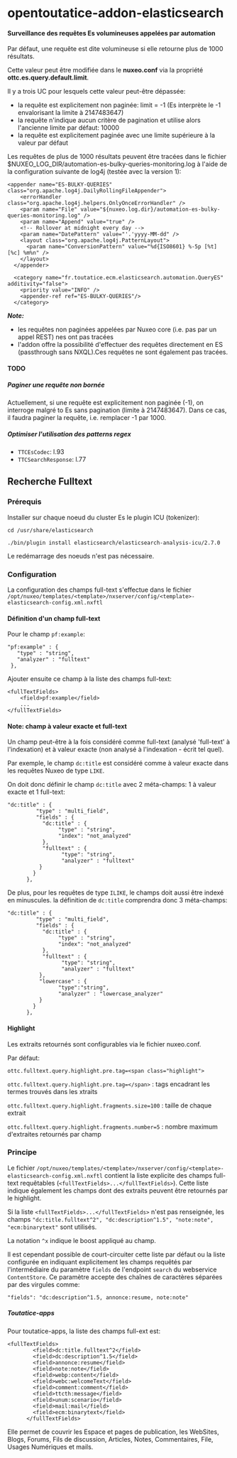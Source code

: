 # opentoutatice-addon-elasticsearch

#### Surveillance des requêtes Es volumineuses appelées par automation
Par défaut, une requête est dite volumineuse si elle retourne plus de 1000 résultats.

Cette valeur peut être modifiée dans le <b>nuxeo.conf</b> via la propriété <b>ottc.es.query.default.limit</b>.

Il y a trois UC pour lesquels cette valeur peut-être dépassée:
- la requête est explicitement non paginée: limit = -1 (Es interprète le -1 envalorisant la limite à 2147483647)
- la requête n'indique aucun critère de pagination et utilise alors l'ancienne limite par défaut: 10000
- la requête est explicitement paginée avec une limite supérieure à la valeur par défaut

Les requêtes de plus de 1000 résultats peuvent être tracées dans le fichier $NUXEO_LOG_DIR/automation-es-bulky-queries-monitoring.log à l'aide de la configuration suivante de log4j (testée avec la version 1):

```  
<appender name="ES-BULKY-QUERIES" class="org.apache.log4j.DailyRollingFileAppender">
    <errorHandler class="org.apache.log4j.helpers.OnlyOnceErrorHandler" />
    <param name="File" value="${nuxeo.log.dir}/automation-es-bulky-queries-monitoring.log" />
    <param name="Append" value="true" />
    <!-- Rollover at midnight every day -->
    <param name="DatePattern" value="'.'yyyy-MM-dd" />
    <layout class="org.apache.log4j.PatternLayout">
      <param name="ConversionPattern" value="%d{ISO8601} %-5p [%t] [%c] %m%n" />
    </layout>
  </appender>
  
  <category name="fr.toutatice.ecm.elasticsearch.automation.QueryES" additivity="false">
    <priority value="INFO" />
    <appender-ref ref="ES-BULKY-QUERIES"/>
  </category>
```

<b><i>Note:</i></b>

- les requêtes non paginées appelées par Nuxeo core (i.e. pas par un appel REST) nes ont pas tracées
- l'addon offre la possibilité d'effectuer des requêtes directement en ES (passthrough sans NXQL).Ces requêtes ne sont également pas tracées.

#### TODO
##### Paginer une requête non bornée
Actuellement, si une requête est explicitement non paginée (-1), on interroge malgré to Es sans pagination (limite à 2147483647).
Dans ce cas, il faudra paginer la requête, i.e. remplacer -1 par 1000.
##### Optimiser l'utilisation des patterns regex

- `TTCEsCodec`: l.93
- `TTCSearchResponse`: l.77

## Recherche Fulltext

### Prérequis
Installer sur chaque noeud du cluster Es le plugin ICU (tokenizer):

`cd /usr/share/elasticsearch`

`./bin/plugin install elasticsearch/elasticsearch-analysis-icu/2.7.0`

Le redémarrage des noeuds n'est pas nécessaire.

### Configuration

La configuration des champs full-text s'effectue dans le fichier `/opt/nuxeo/templates/<template>/nxserver/config/<template>-elasticsearch-config.xml.nxftl`

#### Définition d'un champ full-text

Pour le champ `pf:example`:

 ```
 "pf:example" : {
   	"type" : "string",
    "analyzer" : "fulltext"          		
  },
```

Ajouter ensuite ce champ à la liste des champs full-text:

```
<fullTextFields>
	<field>pf:example</field>
	...
</fullTextFields>
```
#### Note: champ à valeur exacte et full-text

Un champ peut-être à la fois considéré comme full-text (analysé 'full-text' à l'indexation) et à valeur exacte (non analysé à l'indexation - écrit tel quel).

Par exemple, le champ `dc:title` est considéré comme à valeur exacte dans les requêtes Nuxeo de type `LIKE`.

On doit donc définir le champ `dc:title` avec 2 méta-champs: 1 à valeur exacte et 1 full-text:

```
"dc:title" : {
         "type" : "multi_field",
         "fields" : {
           "dc:title" : {
	           	"type" : "string",
				"index": "not_analyzed"
           },
           "fulltext" : {
	             "type": "string",
	             "analyzer" : "fulltext"
          }
        }
      },
```

De plus, pour les requêtes de type `ILIKE`, le champs doit aussi être indexé en minuscules. la définition de `dc:title` comprendra donc 3 méta-champs:

```
"dc:title" : {
         "type" : "multi_field",
         "fields" : {
           "dc:title" : {
	           	"type" : "string",
				"index": "not_analyzed"
           },
           "fulltext" : {
	             "type": "string",
	             "analyzer" : "fulltext"
          },
          "lowercase" : {
	            "type":"string",
	            "analyzer" : "lowercase_analyzer"       
          }
        }
      },
```

#### Highlight

Les extraits retournés sont configurables via le fichier nuxeo.conf.

Par défaut:

`ottc.fulltext.query.highlight.pre.tag=<span class="highlight">`

`ottc.fulltext.query.highlight.pre.tag=</span>`     :    tags encadrant les termes trouvés dans les xtraits

`ottc.fulltext.query.highlight.fragments.size=100`  :    taille de chaque extrait

`ottc.fulltext.query.highlight.fragments.number=5`  :    nombre maximum d'extraites retournés par champ

### Principe

Le fichier `/opt/nuxeo/templates/<template>/nxserver/config/<template>-elasticsearch-config.xml.nxftl` contient la liste explicite des champs full-text requêtables (`<fullTextFields>...</fullTextFields>`). Cette liste indique également les champs dont des extraits peuvent être retournés par le highlight.

Si la liste `<fullTextFields>...</fullTextFields>` n'est pas renseignée, les champs `"dc:title.fulltext^2", "dc:description^1.5", "note:note", "ecm:binarytext"` sont utilisés.

La notation `^x` indique le boost appliqué au champ.

Il est cependant possible de court-circuiter cette liste par défaut ou la liste configurée en indiquant explicitement les champs requêtés par l'intermédiaire du paramètre `fields` de l'endpoint `search` du webservice `ContentStore`.
Ce paramètre accepte des chaînes de caractères séparées par des virgules comme:

`"fields": "dc:description^1.5, annonce:resume, note:note"`

##### Toutatice-apps

Pour toutatice-apps, la liste des champs full-ext est:

```
<fullTextFields>
      	<field>dc:title.fulltext^2</field>
      	<field>dc:description^1.5</field>
      	<field>annonce:resume</field>
      	<field>note:note</field>
        <field>webp:content</field>
        <field>webc:welcomeText</field>
        <field>comment:comment</field>     
        <field>ttcth:message</field>
        <field>unum:scenario</field>
        <field>mail:mail</field>
      	<field>ecm:binarytext</field>
      </fullTextFields>
```

Elle permet de couvrir les Espace et pages de publication, les WebSites, Blogs, Forums, Fils de discussion, Articles, Notes, Commentaires, File, Usages Numériques et mails.





